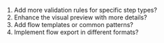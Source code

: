 1. Add more validation rules for specific step types?
2. Enhance the visual preview with more details?
3. Add flow templates or common patterns?
4. Implement flow export in different formats?
